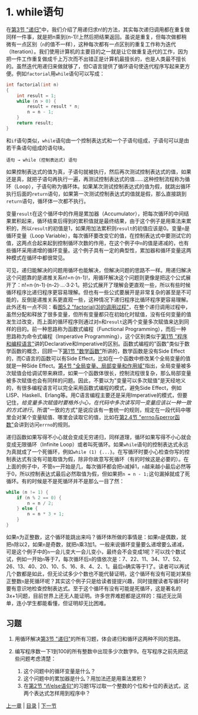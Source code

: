 # 1. while语句

在[第3节 "递归"](/ch05/s03)中，我们介绍了用递归求n!的方法，其实每次递归调用都在重复做同样一件事，就是把n乘到(n-1)!上然后把结果返回。虽说是重复，但每次做都稍微有一点区别（`n`的值不一样），这种每次都有一点区别的重复工作称为迭代（Iteration）。我们使用计算机的主要目的之一就是让它做重复迭代的工作，因为把一件工作重复做成千上万次而不出错正是计算机最擅长的，也是人类最不擅长的。虽然迭代用递归来做就够了，但C语言提供了循环语句使迭代程序写起来更方便。例如`factorial`用`while`语句可以写成：

```c
int factorial(int n)
{
    int result = 1;
    while (n > 0) {
        result = result * n;
        n = n - 1;
    }
    return result;
}
```

和`if`语句类似，`while`语句由一个控制表达式和一个子语句组成，子语句可以是由若干条语句组成的语句块。

```
语句 → while (控制表达式) 语句
```

如果控制表达式的值为真，子语句就被执行，然后再次测试控制表达式的值，如果还是真，就把子语句再执行一遍，再测试控制表达式的值……这种控制流程称为循环（Loop），子语句称为循环体。如果某次测试控制表达式的值为假，就跳出循环执行后面的`return`语句，如果第一次测试控制表达式的值就是假，那么直接跳到`return`语句，循环体一次都不执行。

变量`result`在这个循环中的作用是累加器（Accumulator），把每次循环的中间结果累积起来，循环结束后得到的累积值就是最终结果，由于这个例子是用乘法来累积的，所以`result`的初值是1，如果用加法累积则`result`的初值应该是0。变量`n`是循环变量（Loop Variable），每次循环要改变它的值，在控制表达式中要测试它的值，这两点合起来起到控制循环次数的作用，在这个例子中`n`的值是递减的，也有些循环采用递增的循环变量。这个例子具有一定的典型性，累加器和循环变量这两种模式在循环中都很常见。

可见，递归能解决的问题用循环也能解决，但解决问题的思路不一样。用递归解决这个问题靠的是递推关系n!=n·(n-1)!，用循环解决这个问题则更像是把这个公式展开了：n!=n·(n-1)·(n-2)·…·3·2·1。把公式展开了理解会更直观一些，所以有些时候循环程序比递归程序更容易理解。但也有一些公式要展开是非常复杂的甚至是不可能的，反倒是递推关系更直观一些，这种情况下递归程序比循环程序更容易理解。此外还有一点不同：看[图5.2 "factorial(3)的调用过程"](/ch05/s03#func2.factorial)，在整个递归调用过程中，虽然分配和释放了很多变量，但所有变量都只在初始化时赋值，没有任何变量的值发生过改变，而上面的循环程序则通过对`n`和`result`这两个变量多次赋值来达到同样的目的。前一种思路称为函数式编程（Functional Programming），而后一种思路称为命令式编程（Imperative Programming），这个区别类似于[第1节 "程序和编程语言"](/intro/program)讲的Declarative和Imperative的区别。函数式编程的"函数"类似于数学函数的概念，回顾一下[第1节 "数学函数"](/ch03/s01)所讲的，数学函数是没有Side Effect的，而C语言的函数可以有Side Effect，比如在一个函数中修改某个全局变量的值就是一种Side Effect。[第4节 "全局变量、局部变量和作用域"](/ch03/s04)指出，全局变量被多次赋值会给调试带来麻烦，如果一个函数体很长，控制流程很复杂，那么局部变量被多次赋值也会有同样的问题。因此，不要以为"变量可以多次赋值"是天经地义的，有很多编程语言可以完全采用函数式编程的模式，避免Side Effect，例如LISP、Haskell、Erlang等。用C语言编程主要还是采用Imperative的模式，但要记住，*给变量多次赋值时要格外小心，在代码中多次读写同一变量应该以一种一致的方式进行*。所谓"一致的方式"是说应该有一套统一的规则，规定在一段代码中哪里会对某个变量赋值、哪里会读取它的值，比如在[第2.4节 "errno与perror函数"](/ch25/s02)会讲到访问`errno`的规则。

递归函数如果写得不小心就会变成无穷递归，同样道理，循环如果写得不小心就会变成无限循环（Infinite Loop）或者叫死循环。如果`while`语句的控制表达式永远为真就成了一个死循环，例如`while (1) {...}`。在写循环时要小心检查你写的控制表达式有没有可能取值为假，除非你故意写死循环（有的时候这是必要的）。在上面的例子中，不管`n`一开始是几，每次循环都会把`n`减掉1，`n`越来越小最后必然等于0，所以控制表达式最后必然取值为假，但如果把`n = n - 1;`这句漏掉就成了死循环。有的时候是不是死循环并不是那么一目了然：

```c
while (n != 1) {
    if (n % 2 == 0) {
        n = n / 2;
    } else {
        n = n * 3 + 1;
    }
}
```

如果`n`为正整数，这个循环能跳出来吗？循环体所做的事情是：如果`n`是偶数，就把`n`除以2，如果`n`是奇数，就把`n`乘3加1。一般来说循环变量要么递增要么递减，可是这个例子中的`n`一会儿变大一会儿变小，最终会不会变成1呢？可以找个数试试，例如一开始`n`等于7，每次循环后`n`的值依次是：7、22、11、34、17、52、26、13、40、20、10、5、16、8、4、2、1。最后`n`确实等于1了。读者可以再试几个数都是如此，但无论试多少个数也不能代替证明，这个循环有没有可能对某些正整数`n`是死循环呢？其实这个例子只是给读者提提兴趣，同时提醒读者写循环时要有意识地检查控制表达式。至于这个循环有没有可能是死循环，这是著名的3x+1问题，目前世界上还无人能证明。许多世界难题都是这样的：描述无比简单，连小学生都能看懂，但证明却无比困难。

## 习题

1. 用循环解决[第3节 "递归"](/ch05/s03)的所有习题，体会递归和循环这两种不同的思路。

2. 编写程序数一下1到100的所有整数中出现多少次数字9。在写程序之前先把这些问题考虑清楚：

   1. 这个问题中的循环变量是什么？
   2. 这个问题中的累加器是什么？用加法还是用乘法累积？
   3. 在[第2节 "if/else语句"](/ch04/s02)的习题1写过取一个整数的个位和十位的表达式，这两个表达式怎样用到程序中？

[上一章](/ch05/s03) | [目录](/ch06/index) | [下一节](/ch06/s02) 